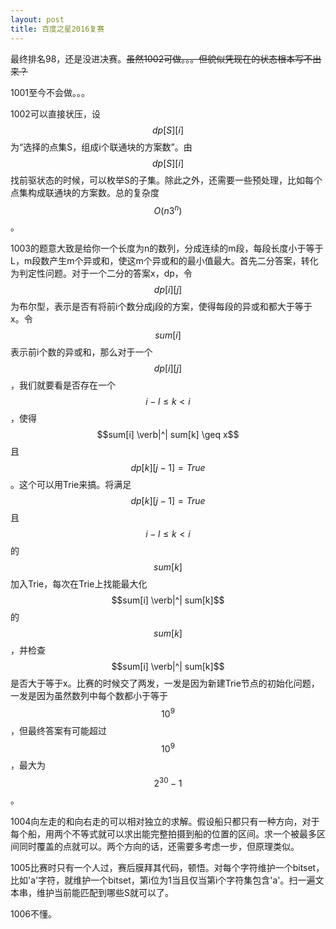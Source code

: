 ```yaml
---
layout: post
title: 百度之星2016复赛
---
```


最终排名98，还是没进决赛。<s>虽然1002可做。。。但貌似凭现在的状态根本写不出来？</s>

1001至今不会做。。。

1002可以直接状压，设$$dp[S][i]$$为“选择的点集S，组成i个联通块的方案数”。由$$dp[S][i]$$找前驱状态的时候，可以枚举S的子集。除此之外，还需要一些预处理，比如每个点集构成联通块的方案数。总的复杂度$$O(n 3^n)$$。

1003的题意大致是给你一个长度为n的数列，分成连续的m段，每段长度小于等于L，m段数产生m个异或和，使这m个异或和的最小值最大。首先二分答案，转化为判定性问题。对于一个二分的答案x，dp，令$$dp[i][j]$$为布尔型，表示是否有将前i个数分成j段的方案，使得每段的异或和都大于等于x。令$$sum[i]$$表示前i个数的异或和，那么对于一个$$dp[i][j]$$，我们就要看是否存在一个$$i-l \leq k < i$$，使得$$sum[i] \verb|^| sum[k] \geq x$$且$$dp[k][j-1] = True$$。这个可以用Trie来搞。将满足$$dp[k][j-1] = True$$且$$i-l \leq k < i$$的$$sum[k]$$加入Trie，每次在Trie上找能最大化$$sum[i] \verb|^| sum[k]$$的$$sum[k]$$，并检查$$sum[i] \verb|^| sum[k]$$是否大于等于x。比赛的时候交了两发，一发是因为新建Trie节点的初始化问题，一发是因为虽然数列中每个数都小于等于$$10^9$$，但最终答案有可能超过$$10^9$$，最大为$$2^{30}-1$$。

1004向左走的和向右走的可以相对独立的求解。假设船只都只有一种方向，对于每个船，用两个不等式就可以求出能完整拍摄到船的位置的区间。求一个被最多区间同时覆盖的点就可以。两个方向的话，还需要多考虑一步，但原理类似。

1005比赛时只有一个人过，赛后膜拜其代码，顿悟。对每个字符维护一个bitset<N>，比如'a'字符，就维护一个bitset，第i位为1当且仅当第i个字符集包含'a'。扫一遍文本串，维护当前能匹配到哪些S就可以了。

1006不懂。

